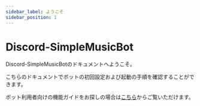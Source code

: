 ```yaml
---
sidebar_label: ようこそ
sidebar_position: 1
---
```


# Discord-SimpleMusicBot
Discord-SimpleMusicBotのドキュメントへようこそ。

こちらのドキュメントでボットの初回設定および起動の手順を確認することができます。

ボット利用者向けの機能ガイドをお探しの場合は[こちら](../guide/overview.md)からご覧いただけます。
